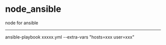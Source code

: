 # node_ansible
node for ansible

----------------------------------------

ansible-playbook xxxxx.yml --extra-vars "hosts=xxx user=xxx"

